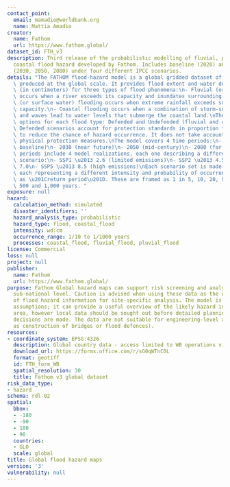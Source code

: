 ```yaml
---
contact_point:
  email: mamadio@worldbank.org
  name: Mattia Amadio
creator:
  name: Fathom
  url: https://www.fathom.global/
dataset_id: FTH_v3
description: Third release of the probabilistic modelling of fluvial, pluvial and
  coastal flood hazard developed by Fathom. Includes baseline (2020) and projections
  (2030, 2050, 2080) under four different IPCC scenarios.
details: "The FATHOM flood-hazard model is a global gridded dataset of flood hazard\
  \ produced at the global scale. It provides flood extent and water depth to ground\
  \ (in centimeters) for three types of flood phenomena:\n- Fluvial (or river) flooding\
  \ occurs when a river exceeds its capacity and inundates surrounding areas.\n- Pluvial\
  \ (or surface water) flooding occurs when extreme rainfall exceeds surface drainage\
  \ capacity.\n- Coastal flooding occurs when a combination of storm-surge, tides\
  \ and waves lead to water levels that submerge the coastal land.\nThere are two\
  \ options for each flood type: Defended and Undefended (fluvial and coastal only).\
  \ Defended scenarios account for protection standards in proportion to country wealth\
  \ to reduce the chance of hazard occurrence. It does not take account location-specific\
  \ physical protection measures.\nThe model covers 4 time periods:\n- 2020 (present\
  \ baseline)\n- 2030 (near future)\n- 2050 (mid-century)\n- 2080 (far future)\nFuture\
  \ periods include 4 model realizations, each one describing a different climate\
  \ scenario:\n- SSP1 \u2013 2.6 (limited emissions)\n- SSP2 \u2013 4.5\n- SSP3 \u2013\
  \ 7.0\n- SSP5 \u2013 8.5 (high emissions)\nEach scenario set is made of 10 events\
  \ each representing a different intensity and probability of occurrence, expressed\
  \ as \u201Creturn period\u201D. These are framed as 1 in 5, 10, 20, 50, 100, 200,\
  \ 500 and 1,000 years. "
exposure: null
hazard:
  calculation_method: simulated
  disaster_identifiers: ''
  hazard_analysis_type: probabilistic
  hazard_type: flood, coastal_flood
  intensity: wd:cm
  occurrence_range: 1/10 to 1/1000 years
  processes: coastal_flood, fluvial_flood, pluvial_flood
license: Commercial
loss: null
project: null
publisher:
  name: Fathom
  url: https://www.fathom.global/
purpose: Fathom Global hazard maps can support risk screening and analysis at the
  sub-national level. Caution is advised when using these data as the only source
  of flood hazard information for site-specific analysis. The model is driven by global
  assumptions; it can provide a useful overview of the likely hazard in a particular
  area, however local data should be sought out before detailed planning or operational
  decisions are made. The data are not suitable for engineering-level analysis (such
  as construction of bridges or flood defences).
resources:
- coordinate_system: EPSG:4326
  description: Global country data - access limited to WB operations via request form
  download_url: https://forms.office.com/r/sG0qWTnC0L
  format: geotiff
  id: FTH_form_WB
  spatial_resolution: 30
  title: Fathom v3 global dataset
risk_data_type:
- hazard
schema: rdl-02
spatial:
  bbox:
  - -180
  - -90
  - 180
  - 90
  countries:
  - GLO
  scale: global
title: Global flood hazard maps
version: '3'
vulnerability: null
---
```


